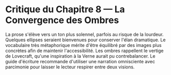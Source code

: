 # Critique du Chapitre 8 — La Convergence des Ombres
La prose s'élève vers un ton plus solennel, parfois au risque de la lourdeur. Quelques ellipses seraient bienvenues pour conserver l'élan dramatique. Le vocabulaire très métaphorique mérite d'être équilibré par des images plus concrètes afin de maintenir l'accessibilité.
Les ombres rappellent le vertige de Lovecraft, qu'une inspiration à la Verne aurait pu contrebalancer.
Le guide d'écriture recommande d'utiliser une narration omnisciente avec parcimonie pour laisser le lecteur respirer entre deux visions.
